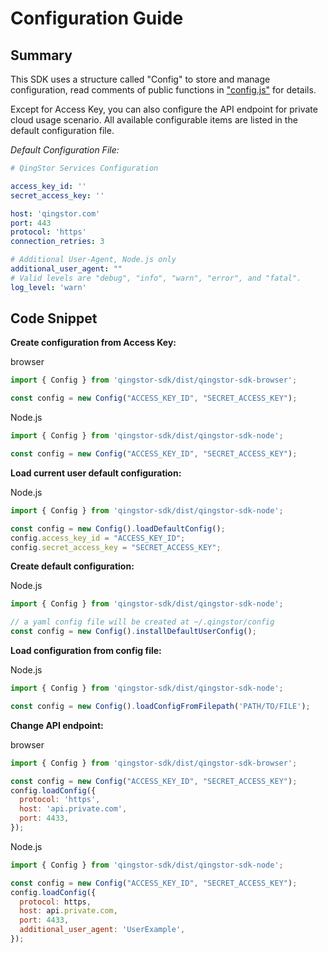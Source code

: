 # Configuration Guide

## Summary

This SDK uses a structure called "Config" to store and manage configuration, read comments of public functions in ["config.js"](https://github.com/yunify/qingstor-sdk-js/src/config/node.js) for details.

Except for Access Key, you can also configure the API endpoint for private cloud usage scenario. All available configurable items are listed in the default configuration file.

*Default Configuration File:*

```yaml
# QingStor Services Configuration

access_key_id: ''
secret_access_key: ''

host: 'qingstor.com'
port: 443
protocol: 'https'
connection_retries: 3

# Additional User-Agent, Node.js only
additional_user_agent: ""
# Valid levels are "debug", "info", "warn", "error", and "fatal".
log_level: 'warn'
```

## Code Snippet

**Create configuration from Access Key:**

browser

```javascript
import { Config } from 'qingstor-sdk/dist/qingstor-sdk-browser';

const config = new Config("ACCESS_KEY_ID", "SECRET_ACCESS_KEY");
```

Node.js

```javascript
import { Config } from 'qingstor-sdk/dist/qingstor-sdk-node';

const config = new Config("ACCESS_KEY_ID", "SECRET_ACCESS_KEY");
```

**Load current user default configuration:**

Node.js

```javascript
import { Config } from 'qingstor-sdk/dist/qingstor-sdk-node';

const config = new Config().loadDefaultConfig();
config.access_key_id = "ACCESS_KEY_ID";
config.secret_access_key = "SECRET_ACCESS_KEY";
```

**Create default configuration:**

Node.js

```javascript
import { Config } from 'qingstor-sdk/dist/qingstor-sdk-node';

// a yaml config file will be created at ~/.qingstor/config
const config = new Config().installDefaultUserConfig();
```

**Load configuration from config file:**

Node.js

```javascript
import { Config } from 'qingstor-sdk/dist/qingstor-sdk-node';

const config = new Config().loadConfigFromFilepath('PATH/TO/FILE');
```

**Change API endpoint:**

browser

```javascript
import { Config } from 'qingstor-sdk/dist/qingstor-sdk-browser';

const config = new Config("ACCESS_KEY_ID", "SECRET_ACCESS_KEY");
config.loadConfig({
  protocol: 'https',
  host: 'api.private.com',
  port: 4433,
});
```

Node.js

```javascript
import { Config } from 'qingstor-sdk/dist/qingstor-sdk-node';

const config = new Config("ACCESS_KEY_ID", "SECRET_ACCESS_KEY");
config.loadConfig({
  protocol: https,
  host: api.private.com,
  port: 4433,
  additional_user_agent: 'UserExample',
});
```
